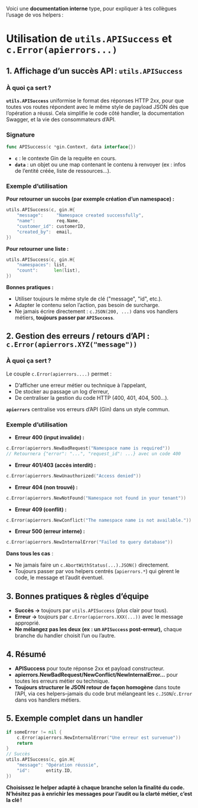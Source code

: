 Voici une **documentation interne** type, pour expliquer à tes collègues l’usage de vos helpers :

# Utilisation de `utils.APISuccess` et `c.Error(apierrors...)`

## 1. Affichage d’un succès API : `utils.APISuccess`

### À quoi ça sert ?

**`utils.APISuccess`** uniformise le format des réponses HTTP 2xx, pour que toutes vos routes répondent avec le même style de payload JSON dès que l’opération a réussi.
Cela simplifie le code côté handler, la documentation Swagger, et la vie des consommateurs d’API.

### Signature

```go
func APISuccess(c *gin.Context, data interface{})
```

- **`c`** : le contexte Gin de la requête en cours.
- **`data`** : un objet ou une map contenant le contenu à renvoyer (ex : infos de l’entité créée, liste de ressources…).


### Exemple d’utilisation

**Pour retourner un succès (par exemple création d’un namespace) :**

```go
utils.APISuccess(c, gin.H{
    "message":     "Namespace created successfully",
    "name":        req.Name,
    "customer_id": customerID,
    "created_by":  email,
})
```

**Pour retourner une liste :**

```go
utils.APISuccess(c, gin.H{
    "namespaces": list,
    "count":      len(list),
})
```

**Bonnes pratiques :**

- Utiliser toujours le même style de clé ("message", "id", etc.).
- Adapter le contenu selon l’action, pas besoin de surcharge.
- Ne jamais écrire directement : `c.JSON(200, ...)` dans vos handlers métiers, **toujours passer par `APISuccess`**.


## 2. Gestion des erreurs / retours d’API : `c.Error(apierrors.XYZ("message"))`

### À quoi ça sert ?

Le couple `c.Error(apierrors....)` permet :

- D’afficher une erreur métier ou technique à l’appelant,
- De stocker au passage un log d’erreur,
- De centraliser la gestion du code HTTP (400, 401, 404, 500…).

**`apierrors`** centralise vos erreurs d’API (Gin) dans un style commun.

### Exemple d’utilisation

- **Erreur 400 (input invalide) :**

```go
c.Error(apierrors.NewBadRequest("Namespace name is required"))
// Retournera {"error": "...", "request_id": ...} avec un code 400
```

- **Erreur 401/403 (accès interdit) :**

```go
c.Error(apierrors.NewUnauthorized("Access denied"))
```

- **Erreur 404 (non trouvé) :**

```go
c.Error(apierrors.NewNotFound("Namespace not found in your tenant"))
```

- **Erreur 409 (conflit) :**

```go
c.Error(apierrors.NewConflict("The namespace name is not available."))
```

- **Erreur 500 (erreur interne) :**

```go
c.Error(apierrors.NewInternalError("Failed to query database"))
```


**Dans tous les cas** :

- Ne jamais faire un `c.AbortWithStatus(...).JSON()` directement.
- Toujours passer par vos helpers centrés (`apierrors.*`) qui gèrent le code, le message et l’audit éventuel.


## 3. Bonnes pratiques \& règles d’équipe

- **Succès →** toujours par `utils.APISuccess` (plus clair pour tous).
- **Erreur →** toujours par `c.Error(apierrors.XXX(...))` avec le message approprié.
- **Ne mélangez pas les deux (ex : un `APISuccess` post-erreur),** chaque branche du handler choisit l’un ou l’autre.


## 4. Résumé

- **APISuccess** pour toute réponse 2xx et payload constructeur.
- **apierrors.NewBadRequest/NewConflict/NewInternalError...** pour toutes les erreurs métier ou technique.
- **Toujours structurer le JSON retour de façon homogène** dans toute l’API, via ces helpers–jamais du code brut mélangeant les `c.JSON`/`c.Error` dans vos handlers métiers.


## 5. Exemple complet dans un handler

```go
if someError != nil {
    c.Error(apierrors.NewInternalError("Une erreur est survenue"))
    return
}
// Succès
utils.APISuccess(c, gin.H{
    "message": "Opération réussie",
    "id":      entity.ID,
})
```

**Choisissez le helper adapté à chaque branche selon la finalité du code.
N’hésitez pas à enrichir les messages pour l’audit ou la clarté métier, c’est la clé !**

